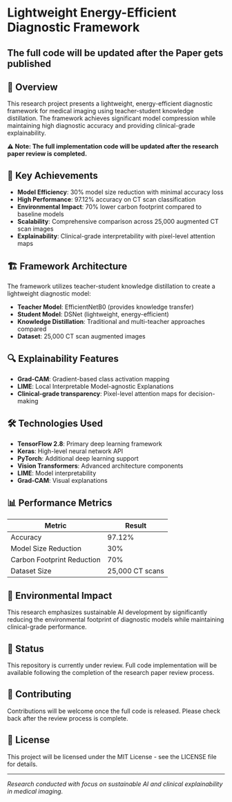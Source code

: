 # Lightweight Energy-Efficient Diagnostic Framework

## The full code will be updated after the Paper gets published

## 🔬 Overview

This research project presents a lightweight, energy-efficient diagnostic framework for medical imaging using teacher-student knowledge distillation. The framework achieves significant model compression while maintaining high diagnostic accuracy and providing clinical-grade explainability.

**⚠️ Note: The full implementation code will be updated after the research paper review is completed.**

## 🎯 Key Achievements

- **Model Efficiency**: 30% model size reduction with minimal accuracy loss
- **High Performance**: 97.12% accuracy on CT scan classification
- **Environmental Impact**: 70% lower carbon footprint compared to baseline models
- **Scalability**: Comprehensive comparison across 25,000 augmented CT scan images
- **Explainability**: Clinical-grade interpretability with pixel-level attention maps

## 🏗️ Framework Architecture

The framework utilizes teacher-student knowledge distillation to create a lightweight diagnostic model:

- **Teacher Model**: EfficientNetB0 (provides knowledge transfer)
- **Student Model**: DSNet (lightweight, energy-efficient)
- **Knowledge Distillation**: Traditional and multi-teacher approaches compared
- **Dataset**: 25,000 CT scan augmented images

## 🔍 Explainability Features

- **Grad-CAM**: Gradient-based class activation mapping
- **LIME**: Local Interpretable Model-agnostic Explanations
- **Clinical-grade transparency**: Pixel-level attention maps for decision-making

## 🛠️ Technologies Used

- **TensorFlow 2.8**: Primary deep learning framework
- **Keras**: High-level neural network API
- **PyTorch**: Additional deep learning support
- **Vision Transformers**: Advanced architecture components
- **LIME**: Model interpretability
- **Grad-CAM**: Visual explanations

## 📊 Performance Metrics

| Metric | Result |
|--------|--------|
| Accuracy | 97.12% |
| Model Size Reduction | 30% |
| Carbon Footprint Reduction | 70% |
| Dataset Size | 25,000 CT scans |

## 🌱 Environmental Impact

This research emphasizes sustainable AI development by significantly reducing the environmental footprint of diagnostic models while maintaining clinical-grade performance.

## 📝 Status

This repository is currently under review. Full code implementation will be available following the completion of the research paper review process.

## 🤝 Contributing

Contributions will be welcome once the full code is released. Please check back after the review process is complete.

## 📄 License

This project will be licensed under the MIT License - see the LICENSE file for details.

---

*Research conducted with focus on sustainable AI and clinical explainability in medical imaging.*
